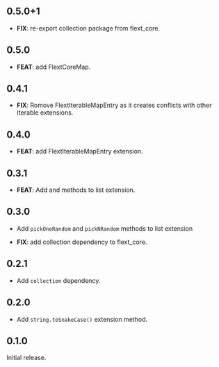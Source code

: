 ## 0.5.0+1

 - **FIX**: re-export collection package from flext_core.

## 0.5.0

- **FEAT**: add FlextCoreMap.

## 0.4.1

- **FIX**: Romove FlextIterableMapEntry as it creates conflicts with other Iterable extensions.

## 0.4.0

- **FEAT**: add FlextIterableMapEntry extension.

## 0.3.1

- **FEAT**: Add  and  methods to list extension.

## 0.3.0

- Add `pickOneRandom` and `pickNRandom` methods to list extension

- **FIX**: add collection dependency to flext_core.

## 0.2.1

- Add `collection` dependency.

## 0.2.0

- Add `string.toSnakeCase()` extension method.

## 0.1.0

Initial release.
